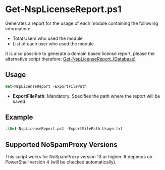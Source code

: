 # Get-NspLicenseReport.ps1

Generates a report for the usage of each module containing the following information:

 - Total Users who used the module
 - List of each user who used the module
 
It is also possible to generate a domain based license report, please the alternative script therefore: [Get-NspLicenseReport_(Database)](https://github.com/noSpamProxy/Reports/tree/master/Get-NspLicenseReport_(Database))


## Usage 

```ps
Get-NspLicenseReport -ExportFilePath
```

- **ExportFilePath**: Mandatory. Specifies the path where the report will be saved.

## Example

```ps
.\Get-NspLicenseReport.ps1 -ExportFilePath Usage.txt
```

## Supported NoSpamProxy Versions
This script works for NoSpamProxy version 13 or higher. It depends on PowerShell version 4 (will be checked automatically).